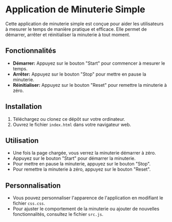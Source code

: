# Application de Minuterie Simple

Cette application de minuterie simple est conçue pour aider les utilisateurs à mesurer le temps de manière pratique et efficace. Elle permet de démarrer, arrêter et réinitialiser la minuterie à tout moment.

## Fonctionnalités

- **Démarrer:** Appuyez sur le bouton "Start" pour commencer à mesurer le temps.
- **Arrêter:** Appuyez sur le bouton "Stop" pour mettre en pause la minuterie.
- **Réinitialiser:** Appuyez sur le bouton "Reset" pour remettre la minuterie à zéro.

## Installation

1. Téléchargez ou clonez ce dépôt sur votre ordinateur.
2. Ouvrez le fichier `index.html` dans votre navigateur web.

## Utilisation

- Une fois la page chargée, vous verrez la minuterie démarrer à zéro.
- Appuyez sur le bouton "Start" pour démarrer la minuterie.
- Pour mettre en pause la minuterie, appuyez sur le bouton "Stop".
- Pour remettre la minuterie à zéro, appuyez sur le bouton "Reset".

## Personnalisation

- Vous pouvez personnaliser l'apparence de l'application en modifiant le fichier `css.css`.
- Pour ajuster le comportement de la minuterie ou ajouter de nouvelles fonctionnalités, consultez le fichier `src.js`.